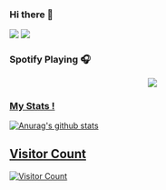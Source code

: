 ### Hi there 👋
<img src = "https://github-readme-stats.vercel.app/api?username=Dominkk&show_icons=true&hide_border=true">
<img src = "https://github-readme-stats.vercel.app/api/top-langs/?username=Dominkk">
<br />

### Spotify Playing 🎧
<p align="center">
  <a href="https://andyruwruw.vercel.app/api/now-playing?open">
    <img src="https://andyruwruw.vercel.app/api/now-playing">


### My Stats !
![Anurag's github stats](https://github-readme-stats.vercel.app/api?username=s00kin&count_private=true&show_icons=true?theme=buefy)


## Visitor Count
![Visitor Count](https://profile-counter.glitch.me/s00kin/count.svg)

<br />
